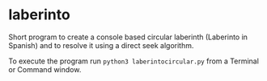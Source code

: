 # laberinto
Short program to create a console based circular laberinth (Laberinto in Spanish) and to resolve it using a direct seek algorithm.

To execute the program run `python3 laberintocircular.py` from a Terminal or Command window.

